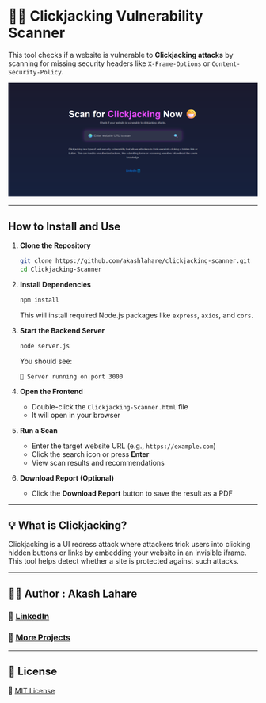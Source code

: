 # 🕵️‍♂️ Clickjacking Vulnerability Scanner

This tool checks if a website is vulnerable to **Clickjacking attacks** by scanning for missing security headers like `X-Frame-Options` or `Content-Security-Policy`.

![Clickjacking Scanner UI](https://github.com/akashlahare/clickjacking-scanner/blob/main/Clickjacking-Scanner.png?raw=true)

---

## How to Install and Use

1. **Clone the Repository**  
   ```bash
   git clone https://github.com/akashlahare/clickjacking-scanner.git
   cd Clickjacking-Scanner
   ```

2. **Install Dependencies**  
   ```bash
   npm install
   ```
   This will install required Node.js packages like `express`, `axios`, and `cors`.

3. **Start the Backend Server**  
   ```bash
   node server.js
   ```
   You should see:  
   ```
   🚀 Server running on port 3000
   ```

4. **Open the Frontend**  
   - Double-click the `Clickjacking-Scanner.html` file  
   - It will open in your browser

5. **Run a Scan**  
   - Enter the target website URL (e.g., `https://example.com`)  
   - Click the search icon or press **Enter**  
   - View scan results and recommendations

6. **Download Report (Optional)**  
   - Click the **Download Report** button to save the result as a PDF

---

## 💡 What is Clickjacking?

Clickjacking is a UI redress attack where attackers trick users into clicking hidden buttons or links by embedding your website in an invisible iframe. This tool helps detect whether a site is protected against such attacks.

---

## 👨‍💻 Author : Akash Lahare

### 🔗 [LinkedIn](https://www.linkedin.com/in/akashlahare/)  
### 📂 [More Projects](https://github.com/akashlahare)
---

## 📄 License
 🔗 [MIT License](https://choosealicense.com/licenses/mit/)
